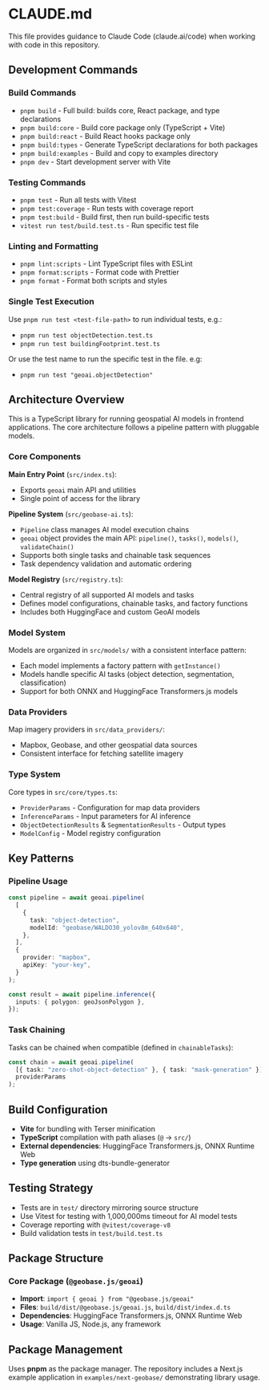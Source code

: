 # CLAUDE.md

This file provides guidance to Claude Code (claude.ai/code) when working with code in this repository.

## Development Commands

### Build Commands

- `pnpm build` - Full build: builds core, React package, and type declarations
- `pnpm build:core` - Build core package only (TypeScript + Vite)
- `pnpm build:react` - Build React hooks package only
- `pnpm build:types` - Generate TypeScript declarations for both packages
- `pnpm build:examples` - Build and copy to examples directory
- `pnpm dev` - Start development server with Vite

### Testing Commands

- `pnpm test` - Run all tests with Vitest
- `pnpm test:coverage` - Run tests with coverage report
- `pnpm test:build` - Build first, then run build-specific tests
- `vitest run test/build.test.ts` - Run specific test file

### Linting and Formatting

- `pnpm lint:scripts` - Lint TypeScript files with ESLint
- `pnpm format:scripts` - Format code with Prettier
- `pnpm format` - Format both scripts and styles

### Single Test Execution

Use `pnpm run test <test-file-path>` to run individual tests, e.g.:

- `pnpm run test objectDetection.test.ts`
- `pnpm run test buildingFootprint.test.ts`

Or use the test name to run the specific test in the file. e.g:

- `pnpm run test "geoai.objectDetection"`

## Architecture Overview

This is a TypeScript library for running geospatial AI models in frontend applications. The core architecture follows a pipeline pattern with pluggable models.

### Core Components

**Main Entry Point** (`src/index.ts`):

- Exports `geoai` main API and utilities
- Single point of access for the library

**Pipeline System** (`src/geobase-ai.ts`):

- `Pipeline` class manages AI model execution chains
- `geoai` object provides the main API: `pipeline()`, `tasks()`, `models()`, `validateChain()`
- Supports both single tasks and chainable task sequences
- Task dependency validation and automatic ordering

**Model Registry** (`src/registry.ts`):

- Central registry of all supported AI models and tasks
- Defines model configurations, chainable tasks, and factory functions
- Includes both HuggingFace and custom GeoAI models


### Model System

Models are organized in `src/models/` with a consistent interface pattern:

- Each model implements a factory pattern with `getInstance()`
- Models handle specific AI tasks (object detection, segmentation, classification)
- Support for both ONNX and HuggingFace Transformers.js models

### Data Providers

Map imagery providers in `src/data_providers/`:

- Mapbox, Geobase, and other geospatial data sources
- Consistent interface for fetching satellite imagery

### Type System

Core types in `src/core/types.ts`:

- `ProviderParams` - Configuration for map data providers
- `InferenceParams` - Input parameters for AI inference
- `ObjectDetectionResults` & `SegmentationResults` - Output types
- `ModelConfig` - Model registry configuration

## Key Patterns

### Pipeline Usage

```typescript
const pipeline = await geoai.pipeline(
  [
    {
      task: "object-detection",
      modelId: "geobase/WALDO30_yolov8m_640x640",
    },
  ],
  {
    provider: "mapbox",
    apiKey: "your-key",
  }
);

const result = await pipeline.inference({
  inputs: { polygon: geoJsonPolygon },
});
```

### Task Chaining

Tasks can be chained when compatible (defined in `chainableTasks`):

```typescript
const chain = await geoai.pipeline(
  [{ task: "zero-shot-object-detection" }, { task: "mask-generation" }],
  providerParams
);
```

## Build Configuration

- **Vite** for bundling with Terser minification
- **TypeScript** compilation with path aliases (`@` -> `src/`)
- **External dependencies**: HuggingFace Transformers.js, ONNX Runtime Web
- **Type generation** using dts-bundle-generator

## Testing Strategy

- Tests are in `test/` directory mirroring source structure
- Use Vitest for testing with 1,000,000ms timeout for AI model tests
- Coverage reporting with `@vitest/coverage-v8`
- Build validation tests in `test/build.test.ts`

## Package Structure

### Core Package (`@geobase.js/geoai`)

- **Import**: `import { geoai } from "@geobase.js/geoai"`
- **Files**: `build/dist/@geobase.js/geoai.js`, `build/dist/index.d.ts`
- **Dependencies**: HuggingFace Transformers.js, ONNX Runtime Web
- **Usage**: Vanilla JS, Node.js, any framework

## Package Management

Uses **pnpm** as the package manager. The repository includes a Next.js example application in `examples/next-geobase/` demonstrating library usage.
